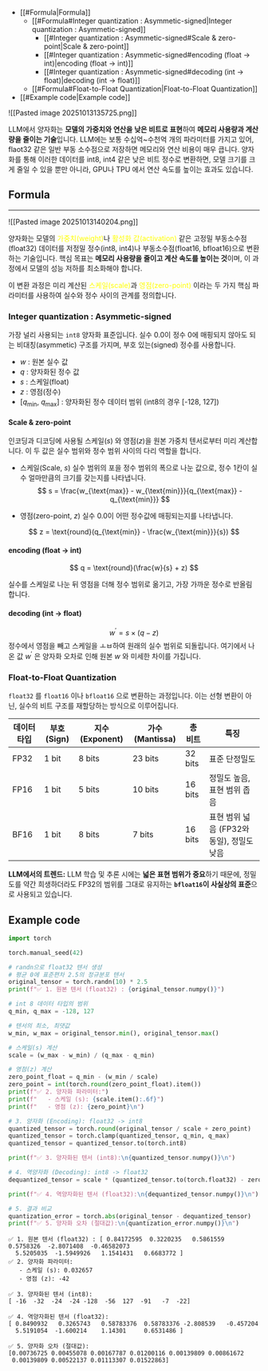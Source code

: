 - [[#Formula|Formula]]
	- [[#Formula#Integer quantization : Asymmetic-signed|Integer quantization : Asymmetic-signed]]
		- [[#Integer quantization : Asymmetic-signed#Scale & zero-point|Scale & zero-point]]
		- [[#Integer quantization : Asymmetic-signed#encoding (float -> int)|encoding (float -> int)]]
		- [[#Integer quantization : Asymmetic-signed#decoding (int -> float)|decoding (int -> float)]]
	- [[#Formula#Float-to-Float Quantization|Float-to-Float Quantization]]
- [[#Example code|Example code]]



![[Pasted image 20251013135725.png]]

LLM에서 양자화는 **모델의 가중치와 연산을 낮은 비트로 표현**하여 **메모리 사용량과 계산량을 줄이는 기술**입니다. LLM에는 보통 수십억~수천억 개의 파라미터를 가지고 있어, flaot32 같은 일반 부동 소수점으로 저장하면 메모리와 연산 비용이 매우 큽니다. 양자화를 통해 이러한 데이터를 int8, int4 같은 낮은 비트 정수로 변환하면, 모델 크기를 크게 줄일 수 있을 뿐만 아니라, GPU나 TPU 에서 연산 속도를 높이는 효과도 있습니다.

## Formula
---
![[Pasted image 20251013140204.png]]

양자화는 모델의 <font color="#ffff00">가중치(weight)</font>나 <font color="#ffff00">활성화 값(activation)</font> 같은 고정밀 부동소수점(float32) 데이터를 저정밀 정수(int8, int4)나 부동소수점(float16, bfloat16)으로 변환하는 기술입니다. 핵심 목표는 **메모리 사용량을 줄이고 계산 속도를 높이는 것**이며, 이 과정에서 모델의 성능 저하를 최소화해야 합니다.

이 변환 과정은 미리 계산된 <font color="#ffff00">스케일(scale)</font>과 <font color="#ffff00">영점(zero-point)</font> 이라는 두 가지 핵심 파라미터를 사용하여 실수와 정수 사이의 관계를 정의합니다.

### Integer quantization : Asymmetic-signed

가장 널리 사용되는 `int8` 양자화 표준입니다. 실수 0.0이 정수 0에 매핑되지 않아도 되는 비대칭(asymmetic) 구조를 가지며, 부호 있는(signed) 정수를 사용합니다.

- $w$ : 원본 실수 값
- $q$ : 양자화된 정수 값
- $s$ : 스케일(float)
- $z$ : 영점(정수)
- \[$q_{\text{min}}$, $q_{\text{max}}$\] : 양자화된 정수 데이터 범위 (int8의 경우 \[-128, 127\])

#### Scale & zero-point

인코딩과 디코딩에 사용될 스케일($s$) 와 영점($z$)을 원본 가중치 텐서로부터 미리 계산합니다. 이 두 값은 실수 범위와 정수 범위 사이의 다리 역할을 합니다.

- 스케일(Scale, $s$)
실수 범위의 포을 정수 범위의 폭으로 나눈 값으로, 정수 1칸이 실수 얼마만큼의 크기를 갖는지를 나타냅니다.
$$
s = \frac{w_{\text{max}} - w_{\text{min}}}{q_{\text{max}} - q_{\text{min}}}
$$

- 영점(zero-point, $z$)
실수 0.0이 어떤 정수값에 매핑되는지를 나타냅니다.

$$
z = \text{round}(q_{\text{min}} - \frac{w_{\text{min}}}{s})
$$
#### encoding (float -> int)

$$
q = \text{round}(\frac{w}{s} + z)
$$

실수를 스케일로 나눈 뒤 영점을 더해 정수 범위로 옮기고, 가장 가까운 정수로 반올림 합니다.

#### decoding (int -> float)

$$
w^{'} = s \times (q - z)
$$
정수에서 영점을 빼고 스케일을 ㅗㅂ하여 원래의 실수 범위로 되돌립니다. 여기에서 나온 값 $w^{'}$ 은 양자화 오차로 인해 원본 $w$ 와 미세한 차이를 가집니다.

### Float-to-Float Quantization

`float32` 를 `float16` 이나 `bfloat16` 으로 변환하는 과정입니다. 이는 선형 변환이 아닌, 실수의 비트 구조를 재할당하는 방식으로 이루어집니다.

| 데이터 타입 | 부호(Sign) | 지수(Exponent) | 가수(Mantissa) | 총 비트    | 특징                          |
| ------ | -------- | ------------ | ------------ | ------- | --------------------------- |
| FP32   | 1 bit    | 8 bits       | 23 bits      | 32 bits | 표준 단정밀도                     |
| FP16   | 1 bit    | 5 bits       | 10 bits      | 16 bits | 정밀도 높음, 표현 범위 좁음            |
| BF16   | 1 bit    | 8 bits       | 7 bits       | 16 bits | 표현 범위 넓음 (FP32와 동일), 정밀도 낮음 |

**LLM에서의 트렌드:** LLM 학습 및 추론 시에는 **넓은 표현 범위가 중요**하기 때문에, 정밀도를 약간 희생하더라도 FP32의 범위를 그대로 유지하는 **`bfloat16`이 사실상의 표준**으로 사용되고 있습니다.

## Example code

```python
import torch

torch.manual_seed(42)

# randn으로 float32 텐서 생성
# 평균 0에 표준편차 2.5의 정규분포 텐서
original_tensor = torch.randn(10) * 2.5
print(f"✅ 1. 원본 텐서 (float32) : {original_tensor.numpy()}")

# int 8 데이터 타입의 범위
q_min, q_max = -128, 127

# 텐서의 최소, 최댓값
w_min, w_max = original_tensor.min(), original_tensor.max()

# 스케일(s) 계산
scale = (w_max - w_min) / (q_max - q_min)

# 영점(z) 계산
zero_point_float = q_min - (w_min / scale)
zero_point = int(torch.round(zero_point_float).item())
print(f"✅ 2. 양자화 파라미터:")
print(f"   - 스케일 (s): {scale.item():.6f}")
print(f"   - 영점 (z): {zero_point}\n")

# 3. 양자화 (Encoding): float32 -> int8
quantized_tensor = torch.round(original_tensor / scale + zero_point)
quantized_tensor = torch.clamp(quantized_tensor, q_min, q_max)
quantized_tensor = quantized_tensor.to(torch.int8)

print(f"✅ 3. 양자화된 텐서 (int8):\n{quantized_tensor.numpy()}\n")

# 4. 역양자화 (Decoding): int8 -> float32
dequantized_tensor = scale * (quantized_tensor.to(torch.float32) - zero_point)

print(f"✅ 4. 역양자화된 텐서 (float32):\n{dequantized_tensor.numpy()}\n")

# 5. 결과 비교
quantization_error = torch.abs(original_tensor - dequantized_tensor)
print(f"✅ 5. 양자화 오차 (절대값):\n{quantization_error.numpy()}\n")
```

```
✅ 1. 원본 텐서 (float32) : [ 0.84172595  0.3220235   0.5861559   0.5758326  -2.8071408  -0.46582073
  5.5205035  -1.5949926   1.1541431   0.6683772 ]
✅ 2. 양자화 파라미터:
   - 스케일 (s): 0.032657
   - 영점 (z): -42

✅ 3. 양자화된 텐서 (int8):
[ -16  -32  -24  -24 -128  -56  127  -91   -7  -22]

✅ 4. 역양자화된 텐서 (float32):
[ 0.8490932   0.3265743   0.58783376  0.58783376 -2.808539   -0.457204
  5.5191054  -1.600214    1.14301     0.6531486 ]

✅ 5. 양자화 오차 (절대값):
[0.00736725 0.00455078 0.00167787 0.01200116 0.00139809 0.00861672
 0.00139809 0.00522137 0.01113307 0.01522863]
```

